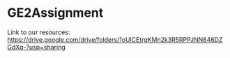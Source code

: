 # GE2Assignment
 
Link to our resources: https://drive.google.com/drive/folders/1oUlCEtrgKMn2k3R5RPPJNN846DZGdXq-?usp=sharing